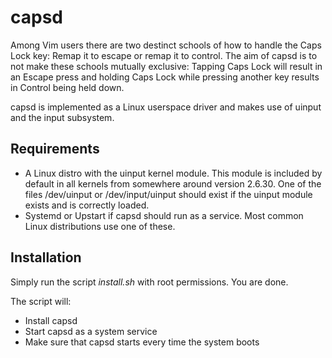 capsd 
=====

Among Vim users there are two destinct schools of how to handle the Caps Lock
key: Remap it to escape or remap it to control.  The aim of capsd is to not
make these schools mutually exclusive: Tapping Caps Lock will result in an
Escape press and holding Caps Lock while pressing another key results in
Control being held down.  

capsd is implemented as a Linux userspace driver and makes use of uinput
and the input subsystem.

Requirements 
------------

* A Linux distro with the uinput kernel module. This module is included by
  default in all kernels from somewhere around version 2.6.30. One of the files
  /dev/uinput or /dev/input/uinput should exist if the uinput module exists and
  is correctly loaded.
* Systemd or Upstart if capsd should run as a service. Most common Linux
  distributions use one of these.

Installation
------------

Simply run the script _install.sh_ with root permissions. You are done. 

The script will:
- Install capsd
- Start capsd as a system service
- Make sure that capsd starts every time the system boots

